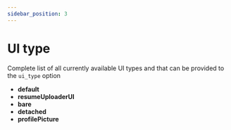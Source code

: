```yaml
---
sidebar_position: 3
---
```


# UI type

Complete list of all currently available UI types and that can be provided to the `ui_type` option

- **default**
- **resumeUploaderUI**
- **bare**
- **detached**
- **profilePicture**
